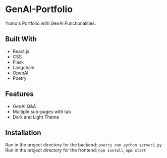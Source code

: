 # GenAI-Portfolio
 Yumo's Portfolio with GenAI Functionalities. 

## Built With
- React.js
- CSS
- Flask
- Langchain
- OpenAI
- Poetry

## Features
- GenAI Q&A
- Multiple sub-pages with tab
- Dark and Light Theme

## Installation
Run in the project directory for the backend: `poetry run python server1.py`
Run in the project directory for the frontend: `npm install`, `npm start`


